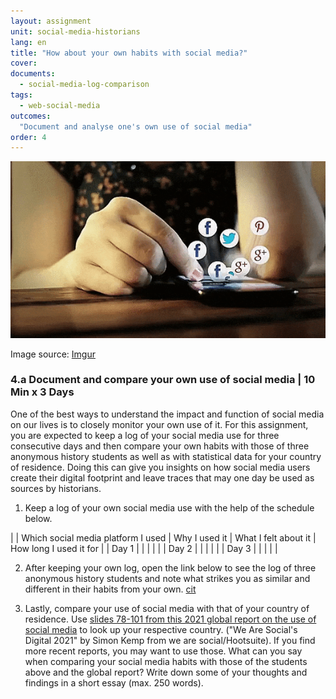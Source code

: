 ```yaml
---
layout: assignment
unit: social-media-historians
lang: en
title: "How about your own habits with social media?"
cover:
documents:
  - social-media-log-comparison
tags:
  - web-social-media
outcomes:
  "Document and analyse one's own use of social media"
order: 4
---
```


![scrolling](https://raw.githubusercontent.com/C2DH/ranketwo/master/assets/images/social-media/Scrolling.gif)

Image source: [Imgur](https://imgur.com/dqSRAaT)

<!-- more -->
<!-- briefing-student -->

### 4.a Document and compare your own use of social media  | 10 Min x 3 Days
<!-- section-contents -->
One of the best ways to understand the impact and function of social media on our lives is to closely monitor your own use of it. For this assignment, you are expected to keep a log of your social media use for three consecutive days and then compare your own habits with those of three anonymous history students as well as with statistical data for your country of residence. Doing this can give you insights on how social media users create their digital footprint and leave traces that may one day be used as sources by historians. 

1. Keep a log of your own social media use with the help of the schedule below.

| | Which social media platform I used | Why I used it | What I felt about it | How long I used it for |
| Day&nbsp;1 | | | | |
| Day&nbsp;2 | | | | |
| Day&nbsp;3 | | | | |

2. After keeping your own log, open the link below to see the log of three anonymous history students and note what strikes you as similar and different in their habits from your own.
[cit](social-media-log-comparison)

3. Lastly, compare your use of social media with that of your country of residence. Use [slides 78-101 from this 2021 global report on the use of social media](https://wearesocial.com/digital-2021) to look up your respective country. ("We Are Social's Digital 2021" by Simon Kemp from we are social/Hootsuite). If you find more recent reports, you may want to use those. What can you say when comparing your social media habits with those of the students above and the global report? Write down some of your thoughts and findings in a short essay (max. 250 words).




<!-- briefing-teacher -->
